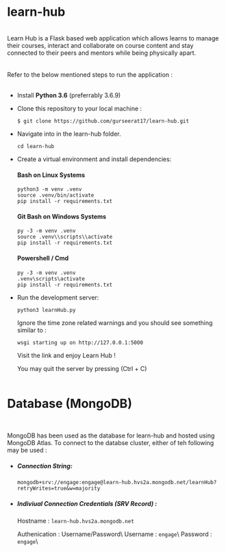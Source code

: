 # learn-hub
<br />
Learn Hub is a Flask based web application which allows learns to manage their courses, interact and collaborate on course content and stay connected to their peers and mentors while being physically apart.
<br /><br /><br />
Refer to the below mentioned steps to run the application :
<br /> <br />

* Install **Python 3.6** (preferrably 3.6.9)

* Clone this repository to your local machine : 
  ```
  $ git clone https://github.com/gurseerat17/learn-hub.git
  ```
* Navigate into in the learn-hub folder. 
  ```
  cd learn-hub
  ```
* Create a virtual environment and install dependencies:
  #### Bash on Linux Systems
  ```
  python3 -m venv .venv
  source .venv/bin/activate
  pip install -r requirements.txt
  ```
  #### Git Bash on Windows Systems
  ```
  py -3 -m venv .venv
  source .venv\\scripts\\activate
  pip install -r requirements.txt
  ```
  #### Powershell / Cmd
  ```
  py -3 -m venv .venv
  .venv\scripts\activate
  pip install -r requirements.txt
  ```
* Run the development server:
  ```
  python3 learnHub.py
  ```
  Ignore the time zone related warnings and you should see something similar to :
  ```
  wsgi starting up on http://127.0.0.1:5000
  ```
  Visit the link and enjoy Learn Hub !

  You may quit the server by pressing (Ctrl + C)
<br /><br />
# Database (MongoDB)
<br />

MongoDB has been used as the database for learn-hub and hosted using MongoDB Atlas. To connect to the databse cluster, either of teh following may be used :

* ##### Connection String:
  `
  mongodb+srv://engage:engage@learn-hub.hvs2a.mongodb.net/learnHub?retryWrites=true&w=majority
  `

* ##### Indiviual Connection Credentials (SRV Record) : 
  
  Hostname : `learn-hub.hvs2a.mongodb.net`

  Authenication : Username/Password\\
  Username : `engage`\\
  Password : `engage`\\
  

